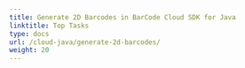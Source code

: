```yaml
---
title: Generate 2D Barcodes in BarCode Cloud SDK for Java
linktitle: Top Tasks
type: docs
url: /cloud-java/generate-2d-barcodes/
weight: 20
---
```



